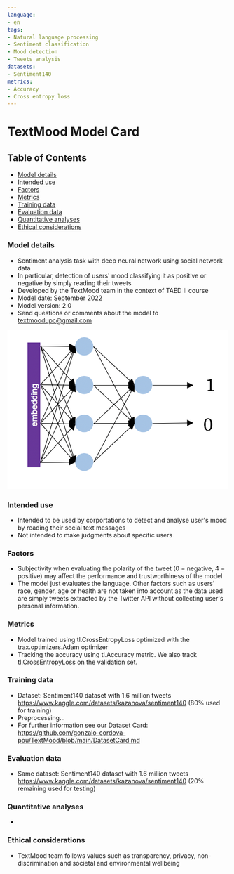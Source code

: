 ```yaml
---
language:
- en
tags:
- Natural language processing
- Sentiment classification
- Mood detection
- Tweets analysis
datasets:
- Sentiment140
metrics:
- Accuracy
- Cross entropy loss
---
```

# TextMood Model Card


## Table of Contents
- [Model details](#Model-details)
- [Intended use](#Intended-use)
- [Factors](#Factors)
- [Metrics](#Metrics)
- [Training data](#Training-data)
- [Evaluation data](#Evaluation-data)
- [Quantitative analyses](#Quantitative-analyses)
- [Ethical considerations](#Ethical-considerations)

### Model details
* Sentiment analysis task with deep neural network using social network data
* In particular, detection of users' mood classifying it as positive or negative by simply reading their tweets
* Developed by the TextMood team in the context of TAED II course
* Model date: September 2022
* Model version: 2.0
* Send questions or comments about the model to textmoodupc@gmail.com

![Model architecture](./static/nn.jpg)
### Intended use
* Intended to be used by corportations to detect and analyse user's mood by reading their social text messages
* Not intended to make judgments about specific users
### Factors
* Subjectivity when evaluating the polarity of the tweet (0 = negative, 4 = positive) may affect the performance and trustworthiness of the model
* The model just evaluates the language. Other factors such as users' race, gender, age or health are not taken into account as the data used are simply tweets extracted by the Twitter API without collecting user's personal information.
### Metrics
* Model trained using tl.CrossEntropyLoss optimized with the trax.optimizers.Adam optimizer
* Tracking the accuracy using tl.Accuracy metric. We also track tl.CrossEntropyLoss on the validation set.
### Training data
* Dataset: Sentiment140 dataset with 1.6 million tweets https://www.kaggle.com/datasets/kazanova/sentiment140 (80% used for training)
* Preprocessing...
* For further information see our Dataset Card: https://github.com/gonzalo-cordova-pou/TextMood/blob/main/DatasetCard.md
### Evaluation data
* Same dataset: Sentiment140 dataset with 1.6 million tweets https://www.kaggle.com/datasets/kazanova/sentiment140 (20% remaining used for testing)
### Quantitative analyses
*
### Ethical considerations
* TextMood team follows values such as transparency, privacy, non-discrimination and societal and environmental wellbeing
